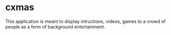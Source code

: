 # cxmas
This application is meant to display intructions, videos, games to a crowd of people as a form of background entertainment.
